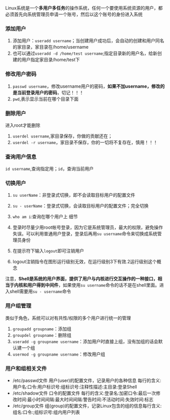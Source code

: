 
Linux系统是一个**多用户多任务**的操作系统，任何一个要使用系统资源的用户，都必须首先向系统管理员申请一个账号，然后以这个账号的身份进入系统

### 添加用户

1. 添加用户：```useradd username```；当创建用户成功后，会自动的创建和用户同名的家目录，家目录在/home/username
2. 也可以通过```useradd -d /home/test username```;指定目录新的用户名，给新创建的用户指定家目录/home/test下

### 修改用户密码

1. ```passwd username```，修改username用户的密码，**如果不加username，修改的是当前登录用户的密码**，切记！！！
2. ```pwd```,表示显示当前在哪个目录下面

### 删除用户

进入root才能删除

1. ```userdel username```,家目录保存，你做的贡献还在；
2. ```userdel -r username```，家目录不保存，你的一切将不复存在，慎用！！！

### 查询用户信息

```id username```,查询指定用；``id``，查询当前用户

### 切换用户

1. ```su userName```：非登录式切换，即不会读取目标用户的配置文件
2. ``su - userName``：登录式切换，会读取目标用户的配置文件；完全切换
3. ```who am i```:查询在哪个用户上
细节

1. 登录时尽量少用root帐号登录，因为它是系统管理员，最大的权限，避免操作失误。可以利用普通用户登录，登录后再用```su username```命令来切换成系统管理员身份
2. 在提示符下输入```logout```即可注销用户
3. logout注销指令在图形运行级别无效，在运行级别3下有效.2运行级别这个概念

注意，**Shell是系统的用户界面，提供了用户与内核进行交互操作的一种接口，相当于内核和用户得到中间件**，如果使用```su username```命令的话不是在shell里面。进入shell需要用```su - username```命令

### 用户组管理

类似于角色，系统可以对有共性/权限的多个用户进行统一的管理

1. ```groupadd groupname```：添加组
2. ```groupdel groupname```：删除组
3. ```useradd -g groupname username```：添加用户时直接上组，没有加组的话会默认建一个组
4. ```usermod -g groupname username```：修改用户组

### 用户和组相关文件

- /etc/passwd文件
用户(user)的配置文件，记录用户的各种信息
每行的含义:用户名:口令:用户标识号:组标识号:注释性描述:主目录:登录Shell
- /etc/shadow文件
口令的配置文件
每行的含义:登录名:加密口令:最后一次修改时间:最小时间间隔:最大时间间隔:警告时间:不活动时间:失效时间:标志
- /etc/group文件
组(group)的配置文件，记录Linux包含的组的信息每行含义:组名:口令:;组标识号:组内用户列表

